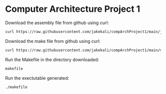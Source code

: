# Computer Architecture Project 1
Download the assembly file from github using curl:
```bash
curl https://raw.githubusercontent.com/jakekali/compArchProject1/main/jag.s
```
Download the make file from github using curl: 
```bash
curl https://raw.githubusercontent.com/jakekali/compArchProject1/main/makefile
```
Run the Makefile in the directory downloaded: 
```bash
makefile
```
Run the exectutable generated: 
```bash
./makefile
```
